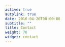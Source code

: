 ```yaml
---
active: true
autolink: true
date: 2016-04-20T00:00:00
subtitle: ""
title: Contact
weight: 70
widget: contact
---
```



